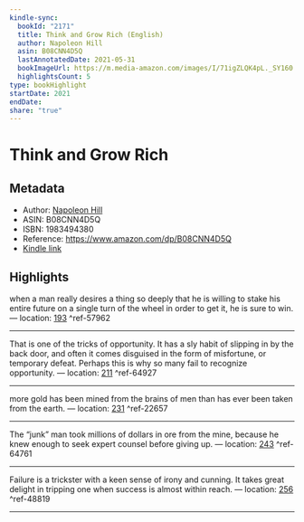 ```yaml
---
kindle-sync:
  bookId: "2171"
  title: Think and Grow Rich (English)
  author: Napoleon Hill
  asin: B08CNN4D5Q
  lastAnnotatedDate: 2021-05-31
  bookImageUrl: https://m.media-amazon.com/images/I/71igZLQK4pL._SY160.jpg
  highlightsCount: 5
type: bookHighlight
startDate: 2021
endDate: 
share: "true"
---
```

# Think and Grow Rich
## Metadata
* Author: [Napoleon Hill](https://www.amazon.com/Napoleon-Hill/e/B000APAMYE/ref=dp_byline_cont_ebooks_1)
* ASIN: B08CNN4D5Q
* ISBN: 1983494380
* Reference: https://www.amazon.com/dp/B08CNN4D5Q
* [Kindle link](kindle://book?action=open&asin=B08CNN4D5Q)

## Highlights
when a man really desires a thing so deeply that he is willing to stake his entire future on a single turn of the wheel in order to get it, he is sure to win. — location: [193](kindle://book?action=open&asin=B08CNN4D5Q&location=193) ^ref-57962

---
That is one of the tricks of opportunity. It has a sly habit of slipping in by the back door, and often it comes disguised in the form of misfortune, or temporary defeat. Perhaps this is why so many fail to recognize opportunity. — location: [211](kindle://book?action=open&asin=B08CNN4D5Q&location=211) ^ref-64927

---
more gold has been mined from the brains of men than has ever been taken from the earth. — location: [231](kindle://book?action=open&asin=B08CNN4D5Q&location=231) ^ref-22657

---
The “junk” man took millions of dollars in ore from the mine, because he knew enough to seek expert counsel before giving up. — location: [243](kindle://book?action=open&asin=B08CNN4D5Q&location=243) ^ref-64761

---
Failure is a trickster with a keen sense of irony and cunning. It takes great delight in tripping one when success is almost within reach. — location: [256](kindle://book?action=open&asin=B08CNN4D5Q&location=256) ^ref-48819

---
